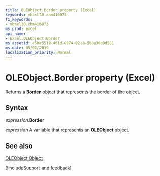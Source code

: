```yaml
---
title: OLEObject.Border property (Excel)
keywords: vbaxl10.chm416073
f1_keywords:
- vbaxl10.chm416073
ms.prod: excel
api_name:
- Excel.OLEObject.Border
ms.assetid: a58c5519-461d-6974-02a8-5b8a30b9d561
ms.date: 05/02/2019
localization_priority: Normal
---
```



# OLEObject.Border property (Excel)

Returns a  **[Border](Excel.Border(object).md)** object that represents the border of the object.


## Syntax

_expression_.**Border**

_expression_ A variable that represents an **[OLEObject](Excel.OLEObject.md)** object.


## See also


[OLEObject Object](Excel.OLEObject.md)

[!include[Support and feedback](~/includes/feedback-boilerplate.md)]